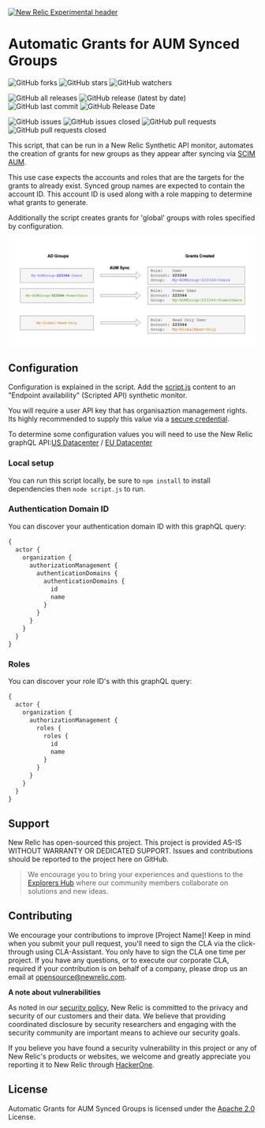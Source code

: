 [![New Relic Experimental header](https://github.com/newrelic/opensource-website/raw/master/src/images/categories/Experimental.png)](https://opensource.newrelic.com/oss-category/#new-relic-experimental)

# Automatic Grants for AUM Synced Groups
![GitHub forks](https://img.shields.io/github/forks/newrelic-experimental/nr-automatic-grants-for-aum?style=social)
![GitHub stars](https://img.shields.io/github/stars/newrelic-experimental/nr-automatic-grants-for-aum?style=social)
![GitHub watchers](https://img.shields.io/github/watchers/newrelic-experimental/nr-automatic-grants-for-aum?style=social)

![GitHub all releases](https://img.shields.io/github/downloads/newrelic-experimental/nr-automatic-grants-for-aum/total)
![GitHub release (latest by date)](https://img.shields.io/github/v/release/newrelic-experimental/nr-automatic-grants-for-aum)
![GitHub last commit](https://img.shields.io/github/last-commit/newrelic-experimental/nr-automatic-grants-for-aum)
![GitHub Release Date](https://img.shields.io/github/release-date/newrelic-experimental/nr-automatic-grants-for-aum)


![GitHub issues](https://img.shields.io/github/issues/newrelic-experimental/nr-automatic-grants-for-aum)
![GitHub issues closed](https://img.shields.io/github/issues-closed/newrelic-experimental/nr-automatic-grants-for-aum)
![GitHub pull requests](https://img.shields.io/github/issues-pr/newrelic-experimental/nr-automatic-grants-for-aum)
![GitHub pull requests closed](https://img.shields.io/github/issues-pr-closed/newrelic-experimental/nr-automatic-grants-for-aum)


This script, that can be run in a New Relic Synthetic API monitor, automates the creation of grants for new groups as they appear after syncing via [SCIM AUM](https://docs.newrelic.com/docs/accounts/accounts/automated-user-management/automated-user-provisioning-single-sign/).

This use case expects the accounts and roles that are the targets for the grants to already exist. Synced group names are expected to contain the account ID. This account ID is used along with a role mapping to determine what grants to generate.

Additionally the script creates grants for 'global' groups with roles specified by configuration.

![diagram](auto-grant.png)

## Configuration
Configuration is explained in the script. Add the [script.js](script.js) content to an "Endpoint availability" (Scripted API) synthetic monitor. 

You will require a user API key that has organisaztion management rights. Its highly recommended to supply this value via a [secure credential](https://docs.newrelic.com/docs/synthetics/synthetic-monitoring/using-monitors/store-secure-credentials-scripted-browsers-api-tests/). 

To determine some configuration values you will need to use the New Relic graphQL API:[US Datacenter](https://api.newrelic.com/graphiql) / [EU Datacenter](https://api.eu.newrelic.com/graphiql)

### Local setup
You can run this script locally, be sure to `npm install` to install dependencies then `node script.js` to run.

### Authentication Domain ID
You can discover your authentication domain ID with this graphQL query:

```
{
  actor {
    organization {
      authorizationManagement {
        authenticationDomains {
          authenticationDomains {
            id
            name
          }
        }
      }
    }
  }
}
```

### Roles
You can discover your role ID's with this graphQL query:
```
{
  actor {
    organization {
      authorizationManagement {
        roles {
          roles {
            id
            name
          }
        }
      }
    }
  }
}
```

## Support

New Relic has open-sourced this project. This project is provided AS-IS WITHOUT WARRANTY OR DEDICATED SUPPORT. Issues and contributions should be reported to the project here on GitHub.

>We encourage you to bring your experiences and questions to the [Explorers Hub](https://discuss.newrelic.com) where our community members collaborate on solutions and new ideas.


## Contributing

We encourage your contributions to improve [Project Name]! Keep in mind when you submit your pull request, you'll need to sign the CLA via the click-through using CLA-Assistant. You only have to sign the CLA one time per project. If you have any questions, or to execute our corporate CLA, required if your contribution is on behalf of a company, please drop us an email at opensource@newrelic.com.

**A note about vulnerabilities**

As noted in our [security policy](../../security/policy), New Relic is committed to the privacy and security of our customers and their data. We believe that providing coordinated disclosure by security researchers and engaging with the security community are important means to achieve our security goals.

If you believe you have found a security vulnerability in this project or any of New Relic's products or websites, we welcome and greatly appreciate you reporting it to New Relic through [HackerOne](https://hackerone.com/newrelic).

## License

Automatic Grants for AUM Synced Groups is licensed under the [Apache 2.0](http://apache.org/licenses/LICENSE-2.0.txt) License.

